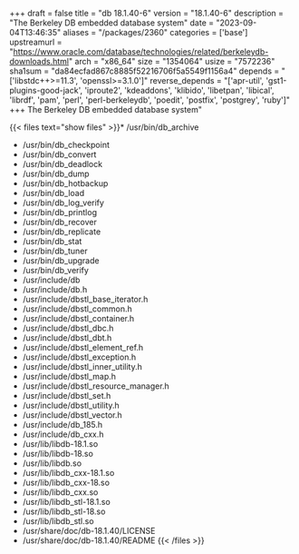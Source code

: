 +++
draft = false
title = "db 18.1.40-6"
version = "18.1.40-6"
description = "The Berkeley DB embedded database system"
date = "2023-09-04T13:46:35"
aliases = "/packages/2360"
categories = ['base']
upstreamurl = "https://www.oracle.com/database/technologies/related/berkeleydb-downloads.html"
arch = "x86_64"
size = "1354064"
usize = "7572236"
sha1sum = "da84ecfad867c8885f52216706f5a5549f1156a4"
depends = "['libstdc++>=11.3', 'openssl>=3.1.0']"
reverse_depends = "['apr-util', 'gst1-plugins-good-jack', 'iproute2', 'kdeaddons', 'klibido', 'libetpan', 'libical', 'librdf', 'pam', 'perl', 'perl-berkeleydb', 'poedit', 'postfix', 'postgrey', 'ruby']"
+++
The Berkeley DB embedded database system"

{{< files text="show files" >}}* /usr/bin/db_archive
* /usr/bin/db_checkpoint
* /usr/bin/db_convert
* /usr/bin/db_deadlock
* /usr/bin/db_dump
* /usr/bin/db_hotbackup
* /usr/bin/db_load
* /usr/bin/db_log_verify
* /usr/bin/db_printlog
* /usr/bin/db_recover
* /usr/bin/db_replicate
* /usr/bin/db_stat
* /usr/bin/db_tuner
* /usr/bin/db_upgrade
* /usr/bin/db_verify
* /usr/include/db
* /usr/include/db.h
* /usr/include/dbstl_base_iterator.h
* /usr/include/dbstl_common.h
* /usr/include/dbstl_container.h
* /usr/include/dbstl_dbc.h
* /usr/include/dbstl_dbt.h
* /usr/include/dbstl_element_ref.h
* /usr/include/dbstl_exception.h
* /usr/include/dbstl_inner_utility.h
* /usr/include/dbstl_map.h
* /usr/include/dbstl_resource_manager.h
* /usr/include/dbstl_set.h
* /usr/include/dbstl_utility.h
* /usr/include/dbstl_vector.h
* /usr/include/db_185.h
* /usr/include/db_cxx.h
* /usr/lib/libdb-18.1.so
* /usr/lib/libdb-18.so
* /usr/lib/libdb.so
* /usr/lib/libdb_cxx-18.1.so
* /usr/lib/libdb_cxx-18.so
* /usr/lib/libdb_cxx.so
* /usr/lib/libdb_stl-18.1.so
* /usr/lib/libdb_stl-18.so
* /usr/lib/libdb_stl.so
* /usr/share/doc/db-18.1.40/LICENSE
* /usr/share/doc/db-18.1.40/README
{{< /files >}}
